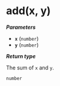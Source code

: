 # add(x, y)

***Parameters***

- **`x`** (`number`)
- **`y`** (`number`)

***Return type***

The sum of `x` and `y`.

```
number
```
